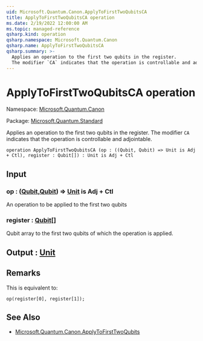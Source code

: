 ```yaml
---
uid: Microsoft.Quantum.Canon.ApplyToFirstTwoQubitsCA
title: ApplyToFirstTwoQubitsCA operation
ms.date: 2/19/2022 12:00:00 AM
ms.topic: managed-reference
qsharp.kind: operation
qsharp.namespace: Microsoft.Quantum.Canon
qsharp.name: ApplyToFirstTwoQubitsCA
qsharp.summary: >-
  Applies an operation to the first two qubits in the register.
  The modifier `CA` indicates that the operation is controllable and adjointable.
---
```


# ApplyToFirstTwoQubitsCA operation

Namespace: [Microsoft.Quantum.Canon](xref:Microsoft.Quantum.Canon)

Package: [Microsoft.Quantum.Standard](https://nuget.org/packages/Microsoft.Quantum.Standard)


Applies an operation to the first two qubits in the register.The modifier `CA` indicates that the operation is controllable and adjointable.

```qsharp
operation ApplyToFirstTwoQubitsCA (op : ((Qubit, Qubit) => Unit is Adj + Ctl), register : Qubit[]) : Unit is Adj + Ctl
```


## Input

### op : ([Qubit](xref:microsoft.quantum.qsharp.valueliterals#qubit-literals),[Qubit](xref:microsoft.quantum.qsharp.valueliterals#qubit-literals)) => [Unit](xref:microsoft.quantum.qsharp.valueliterals#unit-literal)  is Adj + Ctl

An operation to be applied to the first two qubits


### register : [Qubit](xref:microsoft.quantum.qsharp.valueliterals#qubit-literals)[]

Qubit array to the first two qubits of which the operation is applied.



## Output : [Unit](xref:microsoft.quantum.qsharp.valueliterals#unit-literal)



## Remarks

This is equivalent to:```qsharpop(register[0], register[1]);```

## See Also

- [Microsoft.Quantum.Canon.ApplyToFirstTwoQubits](xref:Microsoft.Quantum.Canon.ApplyToFirstTwoQubits)